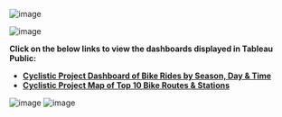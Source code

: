 ![image](https://user-images.githubusercontent.com/110440545/185351124-a89a0cde-1958-46dd-90aa-32007ee929a3.png)

![image](https://user-images.githubusercontent.com/110440545/185355067-c0475067-0617-49d4-b8b1-c84f90935b17.png)

 **Click on the below links to view the dashboards displayed in Tableau Public:**
* **[Cyclistic Project Dashboard of Bike Rides by Season, Day & Time](https://public.tableau.com/views/CyclisticProjectDashboardofBikeRidesbySeasonDayTime/DashboardRidesbyMonthDayTime?:language=en-US&:display_count=n&:origin=viz_share_link)**
* **[Cyclistic Project Map of Top 10 Bike Routes & Stations](https://public.tableau.com/views/CyclisticProjectMapofTop10BikeRoutesStations/DashboardMap?:language=en-US&:display_count=n&:origin=viz_share_link)**

![image](https://user-images.githubusercontent.com/110440545/185355533-a6db0a33-81e3-4aca-92ed-4c63823acdad.png)
![image](https://user-images.githubusercontent.com/110440545/185355741-7f8592b9-9ee0-4ecf-97c5-e2575be18494.png)
